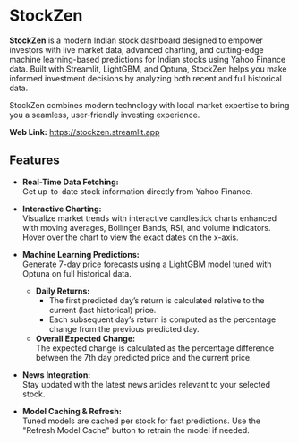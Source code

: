 # StockZen

**StockZen** is a modern Indian stock dashboard designed to empower investors with live market data, advanced charting, and cutting-edge machine learning-based predictions for Indian stocks using Yahoo Finance data. Built with Streamlit, LightGBM, and Optuna, StockZen helps you make informed investment decisions by analyzing both recent and full historical data.

StockZen combines modern technology with local market expertise to bring you a seamless, user-friendly investing experience.

**Web Link:** https://stockzen.streamlit.app

## Features

- **Real-Time Data Fetching:**  
  Get up-to-date stock information directly from Yahoo Finance.

- **Interactive Charting:**  
  Visualize market trends with interactive candlestick charts enhanced with moving averages, Bollinger Bands, RSI, and volume indicators. Hover over the chart to view the exact dates on the x-axis.

- **Machine Learning Predictions:**  
  Generate 7-day price forecasts using a LightGBM model tuned with Optuna on full historical data.
  - **Daily Returns:**  
    - The first predicted day’s return is calculated relative to the current (last historical) price.
    - Each subsequent day’s return is computed as the percentage change from the previous predicted day.
  - **Overall Expected Change:**  
    The expected change is calculated as the percentage difference between the 7th day predicted price and the current price.

- **News Integration:**  
  Stay updated with the latest news articles relevant to your selected stock.

- **Model Caching & Refresh:**  
  Tuned models are cached per stock for fast predictions. Use the "Refresh Model Cache" button to retrain the model if needed.
